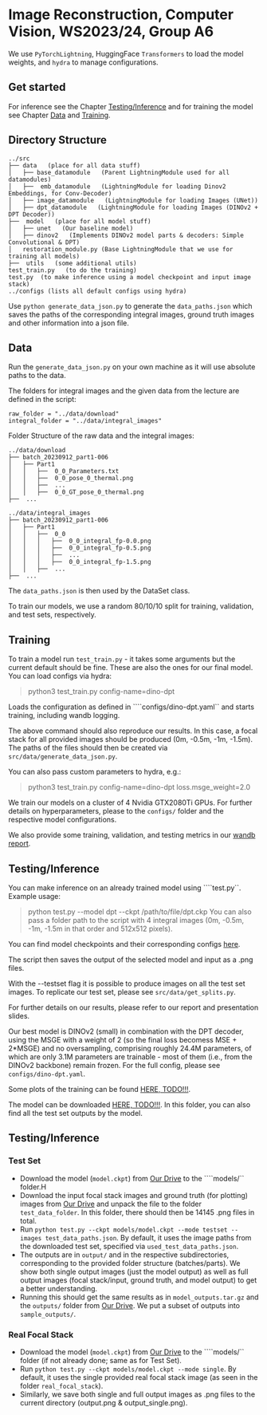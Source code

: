 # Image Reconstruction, Computer Vision, WS2023/24, Group A6
We use ````PyTorchLightning````, HuggingFace ````Transformers```` to load the model weights, and ```hydra``` to manage configurations.

## Get started
For inference see the Chapter [Testing/Inference](#testinginference) and for training the model see Chapter [Data](#data) and [Training](#training).

## Directory Structure

    ../src
    ├── data   (place for all data stuff)
    │   ├── base_datamodule   (Parent LightningModule used for all datamodules)
    │   ├──  emb_datamodule   (LightningModule for loading Dinov2 Embeddings, for Conv-Decoder)
    │   ├── image_datamodule   (LightningModule for loading Images (UNet))
    │   ├── dpt_datamodule   (LightningModule for loading Images (DINOv2 + DPT Decoder))
    ├──  model   (place for all model stuff)
    │   ├── unet   (Our baseline model)
    │   ├── dinov2   (Implements DINOv2 model parts & decoders: Simple Convolutional & DPT)
    │   restoration_module.py (Base LightningModule that we use for training all models)
    ├──  utils   (some additional utils)
    test_train.py   (to do the training)
    test.py  (to make inference using a model checkpoint and input image stack)
    ../configs (lists all default configs using hydra)


Use `python generate_data_json.py` to generate the ```data_paths.json```
which saves the paths of the corresponding integral images, ground truth images and other information into a json file.

## Data

Run the ```generate_data_json.py``` on your own machine as it will use absolute paths to the data.

The folders for integral images and the given data from the lecture are defined in the script:

    raw_folder = "../data/download"
    integral_folder = "../data/integral_images"

Folder Structure of the raw data and the integral images:

    ../data/download
    ├── batch_20230912_part1-006
    │   ├── Part1
    │   │   ├──  0_0_Parameters.txt
    │   │   ├──  0_0_pose_0_thermal.png
    │   │   ├──  ...
    │   │   ├──  0_0_GT_pose_0_thermal.png
    ├──  ...
    
    ../data/integral_images
    ├── batch_20230912_part1-006
    │   ├── Part1
    │   │   ├──  0_0
    │   │   │   ├──  0_0_integral_fp-0.0.png
    │   │   │   ├──  0_0_integral_fp-0.5.png
    │   │   │   ├──  ...
    │   │   │   ├──  0_0_integral_fp-1.5.png
    │   │   ├──  ...
    ├──  ...

The ````data_paths.json```` is then used by the DataSet class.

To train our models, we use a random 80/10/10 split for training, validation, and test sets, respectively.

## Training

To train a model run `test_train.py` - it takes some arguments but the current default should be fine. These are also the ones for our final model.
You can load configs via hydra:
> python3 test_train.py config-name=dino-dpt

Loads the configuration as defined in ````configs/dino-dpt.yaml`` and starts training, including wandb logging.

The above command should also reproduce our results. In this case, a focal stack for all provided images should be produced (0m, -0.5m, -1m, -1.5m). The paths of the files should then be created via ```src/data/generate_data_json.py```.

You can also pass custom parameters to hydra, e.g.:
> python3 test_train.py config-name=dino-dpt loss.msge_weight=2.0

We train our models on a cluster of 4 Nvidia GTX2080Ti GPUs. For further details on hyperparameters, please to the ```configs/``` folder and the respective model configurations.

We also provide some training, validation, and testing metrics in our [wandb report](https://api.wandb.ai/links/cv2023-a6/062b67j4).

## Testing/Inference
You can make inference on an already trained model using ````test.py``. Example usage:
> python test.py --model dpt --ckpt /path/to/file/dpt.ckp
You can also pass a folder path to the script with 4 integral images (0m, -0.5m, -1m, -1.5m in that order and 512x512 pixels).

You can find model checkpoints and their corresponding configs [here](https://drive.google.com/drive/folders/1ueuF1zs5QTb5_t6qXZaQjHwnOwg8Y_6n?usp=sharing).

The script then saves the output of the selected model and input as a .png files.

With the --testset flag it is possible to produce images on all the test set images. To replicate our test set, please see ```src/data/get_splits.py```.

For further details on our results, please refer to our report and presentation slides.

Our best model is DINOv2 (small) in combination with the DPT decoder, using the MSGE with a weight of 2 (so the final loss becomess MSE + 2*MSGE) and no oversampling, comprising roughly 24.4M parameters, of which are only 3.1M parameters are trainable - most of them (i.e., from the DINOv2 backbone) remain frozen. For the full config, please see ```configs/dino-dpt.yaml```.

Some plots of the training can be found [HERE, TODO!!!](LINK).

The model can be downloaded [HERE, TODO!!!](LINK). In this folder, you can also find all the test set outputs by the model.

## Testing/Inference
### Test Set
- Download the model (```model.ckpt```) from [Our Drive](https://drive.google.com/drive/folders/1ueuF1zs5QTb5_t6qXZaQjHwnOwg8Y_6n?usp=sharing) to the ````models/`` folder.H
- Download the input focal stack images and ground truth (for plotting) images from [Our Drive](https://drive.google.com/drive/folders/1ueuF1zs5QTb5_t6qXZaQjHwnOwg8Y_6n?usp=sharing) and unpack the file to the folder ```test_data_folder```. In this folder, there should then be 14145 .png files in total.
- Run ```python test.py --ckpt models/model.ckpt --mode testset --images test_data_paths.json```. By default, it uses the image paths from the downloaded test set, specified via ```used_test_data_paths.json```.
- The outputs are in ```output/``` and in the respective subdirectories, corresponding to the provided folder structure (batches/parts). We show both single output images (just the model output) as well as full output images (focal stack/input, ground truth, and model output) to get a better understanding.
- Running this should get the same results as in ```model_outputs.tar.gz``` and the ``outputs/`` folder from [Our Drive](https://drive.google.com/drive/folders/1ueuF1zs5QTb5_t6qXZaQjHwnOwg8Y_6n?usp=sharing). We put a subset of outputs into ```sample_outputs/```.

### Real Focal Stack
- Download the model (```model.ckpt```) from [Our Drive](https://drive.google.com/drive/folders/1ueuF1zs5QTb5_t6qXZaQjHwnOwg8Y_6n?usp=sharing) to the ````models/`` folder (if not already done; same as for Test Set).
- Run ```python test.py --ckpt models/model.ckpt --mode single```. By default, it uses the single provided real focal stack image (as seen in the folder ```real_focal_stack```).
- Similarly, we save both single and full output images as .png files to the current directory (output.png & output_single.png).